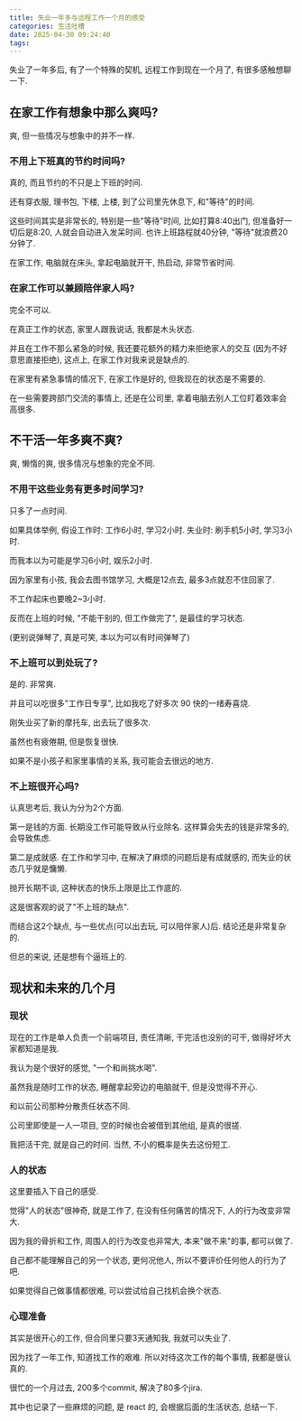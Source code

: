 ```yaml
---
title: 失业一年多与远程工作一个月的感受
categories: 生活吐槽
date: 2025-04-30 09:24:40
tags:
---
```

失业了一年多后, 有了一个特殊的契机, 远程工作到现在一个月了, 有很多感触想聊一下.

<!--more-->

## 在家工作有想象中那么爽吗?

爽, 但一些情况与想象中的并不一样.

### 不用上下班真的节约时间吗?

真的, 而且节约的不只是上下班的时间.

还有穿衣服, 理书包, 下楼, 上楼, 到了公司里先休息下, 和"等待"的时间.

这些时间其实是非常长的, 特别是一些"等待"时间, 比如打算8:40出门, 但准备好一切后是8:20, 人就会自动进入发呆时间. 也许上班路程就40分钟, "等待"就浪费20分钟了.

在家工作, 电脑就在床头, 拿起电脑就开干, 热启动, 非常节省时间.

### 在家工作可以兼顾陪伴家人吗?

完全不可以.

在真正工作的状态, 家里人跟我说话, 我都是木头状态.

并且在工作不那么紧急的时候, 我还要花额外的精力来拒绝家人的交互 (因为不好意思直接拒绝), 这点上, 在家工作对我来说是缺点的.

在家里有紧急事情的情况下, 在家工作是好的, 但我现在的状态是不需要的.

在一些需要跨部门交流的事情上, 还是在公司里, 拿着电脑去别人工位盯着效率会高很多.

## 不干活一年多爽不爽?

爽, 懒惰的爽, 很多情况与想象的完全不同.

### 不用干这些业务有更多时间学习?

只多了一点时间.

如果具体举例, 假设工作时: 工作6小时, 学习2小时. 失业时: 刷手机5小时, 学习3小时.

而我本以为可能是学习6小时, 娱乐2小时.

因为家里有小孩, 我会去图书馆学习, 大概是12点去, 最多3点就忍不住回家了.

不工作起床也要晚2~3小时.

反而在上班的时候, "不能干别的, 但工作做完了", 是最佳的学习状态.

(更别说弹琴了, 真是可笑, 本以为可以有时间弹琴了)

### 不上班可以到处玩了?

是的. 非常爽.

并且可以吃很多"工作日专享", 比如我吃了好多次 90 快的一绪寿喜烧.

刚失业买了新的摩托车, 出去玩了很多次.

虽然也有疲倦期, 但是恢复很快.

如果不是小孩子和家里事情的关系, 我可能会去很远的地方.

### 不上班很开心吗?

认真思考后, 我认为分为2个方面.

第一是钱的方面. 长期没工作可能导致从行业除名. 这样算会失去的钱是非常多的, 会导致焦虑.

第二是成就感. 在工作和学习中, 在解决了麻烦的问题后是有成就感的, 而失业的状态几乎就是慵懒.

抛开长期不谈, 这种状态的快乐上限是比工作底的.

这是很客观的说了"不上班的缺点". 

而结合这2个缺点, 与一些优点(可以出去玩, 可以陪伴家人)后. 结论还是非常复杂的.

但总的来说, 还是想有个逼班上的.

## 现状和未来的几个月

### 现状

现在的工作是单人负责一个前端项目, 责任清晰, 干完活也没别的可干, 做得好坏大家都知道是我.

我认为是个很好的感觉, "一个和尚挑水喝".

虽然我是随时工作的状态, 睡醒拿起旁边的电脑就干, 但是没觉得不开心.

和以前公司那种分散责任状态不同. 

公司里即使是一人一项目, 空的时候也会被借到其他组, 是真的很搓.

我把活干完, 就是自己的时间. 当然, 不小的概率是失去这份短工.

### 人的状态

这里要插入下自己的感受.

觉得"人的状态"很神奇, 就是工作了, 在没有任何痛苦的情况下, 人的行为改变非常大.

因为我的骨折和工作, 周围人的行为改变也非常大, 本来"做不来"的事, 都可以做了.

自己都不能理解自己的另一个状态, 更何况他人, 所以不要评价任何他人的行为了吧.

如果觉得自己做事情都很难, 可以尝试给自己找机会换个状态.

### 心理准备

其实是很开心的工作, 但合同里只要3天通知我, 我就可以失业了.

因为找了一年工作, 知道找工作的艰难. 所以对待这次工作的每个事情, 我都是很认真的.

很忙的一个月过去, 200多个commit, 解决了80多个jira.

其中也记录了一些麻烦的问题, 是 react 的, 会根据后面的生活状态, 总结一下.
